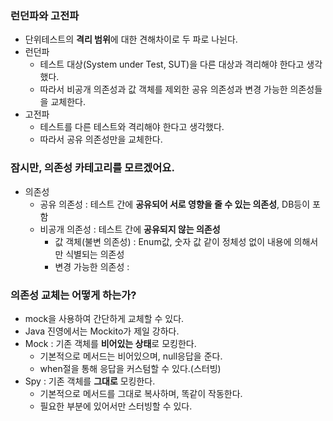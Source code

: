 ### 런던파와 고전파
* 단위테스트의 **격리 범위**에 대한 견해차이로 두 파로 나뉜다.
* 런던파
  * 테스트 대상(System under Test, SUT)을 다른 대상과 격리해야 한다고 생각했다.
  * 따라서 비공개 의존성과 값 객체를 제외한 공유 의존성과 변경 가능한 의존성들을 교체한다.
* 고전파
  * 테스트를 다른 테스트와 격리해야 한다고 생각했다.
  * 따라서 공유 의존성만을 교체한다.

### 잠시만, 의존성 카테고리를 모르겠어요.
  * 의존성
    * 공유 의존성 : 테스트 간에 **공유되어 서로 영향을 줄 수 있는 의존성**, DB등이 포함
    * 비공개 의존성 : 테스트 간에 **공유되지 않는 의존성**
      * 값 객체(불변 의존성) : Enum값, 숫자 값 같이 정체성 없이 내용에 의해서만 식별되는 의존성
      * 변경 가능한 의존성 : 

### 의존성 교체는 어떻게 하는가?
* mock을 사용하여 간단하게 교체할 수 있다.
* Java 진영에서는 Mockito가 제일 강하다.
* Mock : 기존 객체를 **비어있는 상태**로 모킹한다.
  * 기본적으로 메서드는 비어있으며, null응답을 준다.
  * when절을 통해 응답을 커스텀할 수 있다.(스터빙)
* Spy : 기존 객체를 **그대로** 모킹한다.
  * 기본적으로 메서드를 그대로 복사하며, 똑같이 작동한다.
  * 필요한 부분에 있어서만 스터빙할 수 있다.